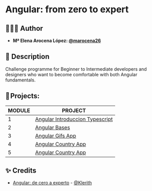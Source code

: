 # Angular: from zero to expert

## 👩🏻‍💻 Author 

- **Mª Elena Arocena López: [@marocena26](https://github.com/marocena26)**

## 👾 Description 

Challenge programme for Beginner to Intermediate developers and designers who want to become comfortable with both Angular fundamentals.

## 💽 Projects:

| MODULE | PROJECT |
|----------|----------|
| 1 | [Angular Introduccion Typescript](https://github.com/marocena26/angular-introduccion-typescript-practise)|
| 2 | [Angular Bases](https://github.com/marocena26/angular-bases-practise)|
| 3 | [Angular Gifs App](https://github.com/marocena26/angular-gifs-app)|
| 4 | [Angular Country App](https://github.com/marocena26/angular-country-app/tree/main)|
| 5 | [Angular Country App](https://github.com/marocena26/angular-pipe-app)|




## ✨ Credits

- [Angular: de cero a experto](https://www.udemy.com/course/angular-fernando-herrera/) - [@Klerith](https://github.com/Klerith)
